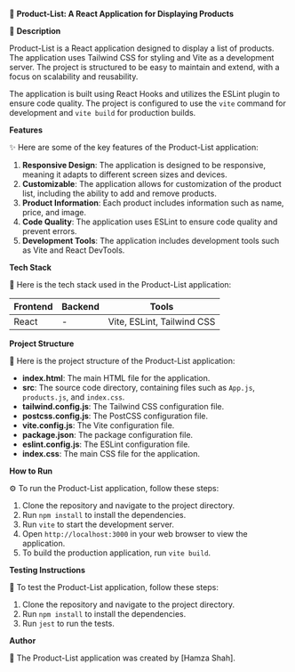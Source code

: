 🚀 **Product-List: A React Application for Displaying Products**

📖 **Description**

Product-List is a React application designed to display a list of products. The application uses Tailwind CSS for styling and Vite as a development server. The project is structured to be easy to maintain and extend, with a focus on scalability and reusability.

The application is built using React Hooks and utilizes the ESLint plugin to ensure code quality. The project is configured to use the `vite` command for development and `vite build` for production builds.

**Features**

✨ Here are some of the key features of the Product-List application:

1. **Responsive Design**: The application is designed to be responsive, meaning it adapts to different screen sizes and devices.
2. **Customizable**: The application allows for customization of the product list, including the ability to add and remove products.
3. **Product Information**: Each product includes information such as name, price, and image.
4. **Code Quality**: The application uses ESLint to ensure code quality and prevent errors.
5. **Development Tools**: The application includes development tools such as Vite and React DevTools.

**Tech Stack**

🧰 Here is the tech stack used in the Product-List application:

| **Frontend** | **Backend** | **Tools** |
| --- | --- | --- |
| React | - | Vite, ESLint, Tailwind CSS |

**Project Structure**

📁 Here is the project structure of the Product-List application:

* **index.html**: The main HTML file for the application.
* **src**: The source code directory, containing files such as `App.js`, `products.js`, and `index.css`.
* **tailwind.config.js**: The Tailwind CSS configuration file.
* **postcss.config.js**: The PostCSS configuration file.
* **vite.config.js**: The Vite configuration file.
* **package.json**: The package configuration file.
* **eslint.config.js**: The ESLint configuration file.
* **index.css**: The main CSS file for the application.

**How to Run**

⚙️ To run the Product-List application, follow these steps:

1. Clone the repository and navigate to the project directory.
2. Run `npm install` to install the dependencies.
3. Run `vite` to start the development server.
4. Open `http://localhost:3000` in your web browser to view the application.
5. To build the production application, run `vite build`.

**Testing Instructions**

🧪 To test the Product-List application, follow these steps:

1. Clone the repository and navigate to the project directory.
2. Run `npm install` to install the dependencies.
3. Run `jest` to run the tests.

**Author**

👤 The Product-List application was created by [Hamza Shah].
